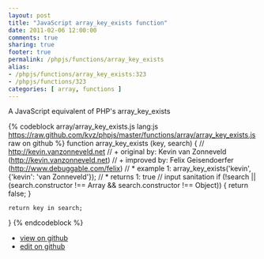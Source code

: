 ```yaml
---
layout: post
title: "JavaScript array_key_exists function"
date: 2011-02-06 12:00:00
comments: true
sharing: true
footer: true
permalink: /phpjs/functions/array_key_exists
alias:
- /phpjs/functions/array_key_exists:323
- /phpjs/functions/323
categories: [ array, functions ]
---
```

A JavaScript equivalent of PHP's array_key_exists
<!-- more -->
{% codeblock array/array_key_exists.js lang:js https://raw.github.com/kvz/phpjs/master/functions/array/array_key_exists.js raw on github %}
function array_key_exists (key, search) {
    // http://kevin.vanzonneveld.net
    // +   original by: Kevin van Zonneveld (http://kevin.vanzonneveld.net)
    // +   improved by: Felix Geisendoerfer (http://www.debuggable.com/felix)
    // *     example 1: array_key_exists('kevin', {'kevin': 'van Zonneveld'});
    // *     returns 1: true
    // input sanitation
    if (!search || (search.constructor !== Array && search.constructor !== Object)) {
        return false;
    }

    return key in search;
}
{% endcodeblock %}
<ul>
 <li><a href="https://github.com/kvz/phpjs/blob/master/functions/array/array_key_exists.js">view on github</a></li>
 <li><a href="https://github.com/kvz/phpjs/edit/master/functions/array/array_key_exists.js">edit on github</a></li>
</ul>
